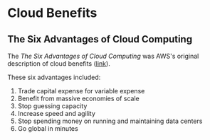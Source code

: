 # Cloud Benefits

## The Six Advantages of Cloud Computing

The _The Six Advantages of Cloud Computing_ was AWS's original description of cloud benefits ([link](https://docs.aws.amazon.com/whitepapers/latest/aws-overview/six-advantages-of-cloud-computing.html)).

These six advantages included:

1. Trade capital expense for variable expense
1. Benefit from massive economies of scale
1. Stop guessing capacity
1. Increase speed and agility
1. Stop spending money on running and maintaining data centers
1. Go global in minutes
